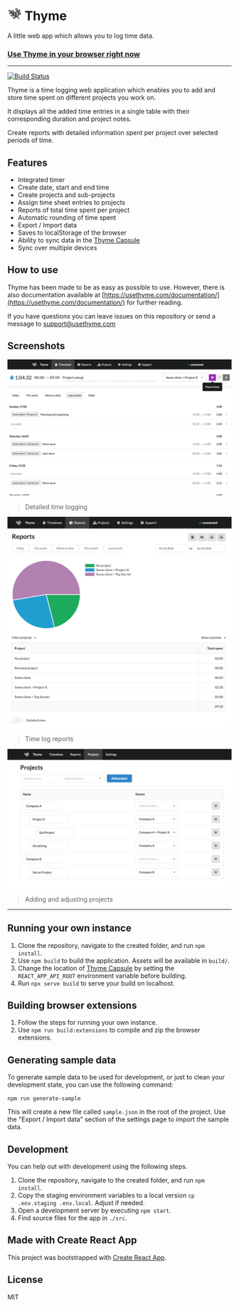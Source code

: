 # ![Thyme](/public/icons/favicon-32x32.png) Thyme

A little web app which allows you to log time data.

### [Use Thyme in your browser right now](https://usethyme.com)

---

[![Build Status](https://travis-ci.org/ThymeApp/thyme.svg?branch=master)](https://travis-ci.org/ThymeApp/thyme)

Thyme is a time logging web application which enables you to add and store time spent on different 
projects you work on.

It displays all the added time entries in a single table with their corresponding duration and
project notes.

Create reports with detailed information spent per project over selected periods of time.

## Features

- Integrated timer
- Create date, start and end time
- Create projects and sub-projects
- Assign time sheet entries to projects
- Reports of total time spent per project
- Automatic rounding of time spent
- Export / Import data
- Saves to localStorage of the browser
- Ability to sync data in the [Thyme Capsule](https://github.com/ThymeApp/thyme-capsule)
- Sync over multiple devices

## How to use

Thyme has been made to be as easy as possible to use. However, there is also documentation available
at [https://usethyme.com/documentation/](https://usethyme.com/documentation/) for further reading.

If you have questions you can leave issues on this repository or send a message to
[support@usethyme.com](mailto:support@usethyme.com)

## Screenshots

![Timesheets screen](/public/screenshots/screenshot_timesheets.png)
> Detailed time logging

![Reports screen](/public/screenshots/screenshot_reports.png)
> Time log reports

![Projects screen](/public/screenshots/screenshot_projects.png)
> Adding and adjusting projects

---

## Running your own instance

1. Clone the repository, navigate to the created folder, and run `npm install`.
2. Use `npm build` to build the application. Assets will be available in `build/`.
3. Change the location of [Thyme Capsule](https://github.com/ThymeApp/thyme-capsule) by setting the `REACT_APP_API_ROOT` environment variable before building.
4. Run `npx serve build` to serve your build on localhost.

## Building browser extensions

1. Follow the steps for running your own instance.
2. Use `npm run build:extensions` to compile and zip the browser extensions.

## Generating sample data

To generate sample data to be used for development, or just to clean your development state, you can
use the following command:

```
npm run generate-sample
```

This will create a new file called `sample.json` in the root of the project. Use the "Export / Import data"
section of the settings page to import the sample data.

## Development

You can help out with development using the following steps.

1. Clone the repository, navigate to the created folder, and run `npm install`.
2. Copy the staging environment variables to a local version `cp .env.staging .env.local`. Adjust if needed.
3. Open a development server by executing `npm start`.
4. Find source files for the app in `./src`.

## Made with Create React App

This project was bootstrapped with [Create React App](https://github.com/facebookincubator/create-react-app).

## License

MIT
